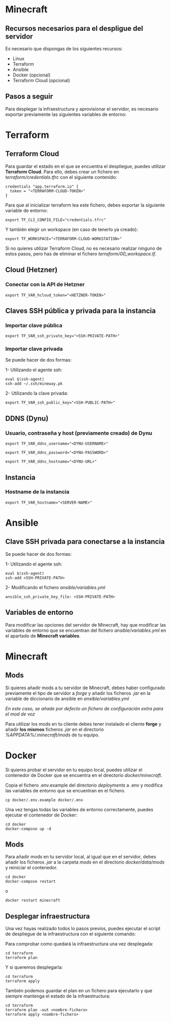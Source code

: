 # Minecraft

## Recursos necesarios para el despligue del servidor

Es necesario que dispongas de los siguientes recursos:
- Linux
- Terraform
- Ansible
- Docker (opcional)
- Terraform Cloud (opcional)

## Pasos a seguir

Para desplegar la infraestructura y aprovisionar el servidor, es necesario exportar previamente las siguientes variables de entorno:

# Terraform

## Terraform Cloud
Para guardar el estado en el que se encuentra el despliegue, puedes utilizar **Terraform Cloud**. Para ello, debes crear un fichero en *terraform/credentials.tfrc* con el siguiente contenido:

```
credentials "app.terraform.io" {
  token = "<TERRAFORM-CLOUD-TOKEN>"
}
```

Para que al inicializar terraform lea este fichero, debes exportar la siguiente variable de entorno:

```
export TF_CLI_CONFIG_FILE="credentials.tfrc"
```

Y también elegir un workspace (en caso de tenerlo ya creado):

```
export TF_WORKSPACE="<TERRAFORM-CLOUD-WORKSTATION>"
```

Si no quieres utilizar Terraform Cloud, no es necesario realizar ninguno de estos pasos, pero has de eliminar el fichero *terraform/00_workspace.tf*.

## Cloud (Hetzner)

### Conectar con la API de Hetzner

```
export TF_VAR_hcloud_token="<HETZNER-TOKEN>"
```

## Claves SSH pública y privada para la instancia

### Importar clave pública

```
export TF_VAR_ssh_private_key="<SSH-PRIVATE-PATH>"
```

### Importar clave privada

Se puede hacer de dos formas:

1- Utilizando el agente ssh:

```
eval $(ssh-agent)
ssh-add ~/.ssh/mineway.pk
```

2- Utilizando la clave privada:

```
export TF_VAR_ssh_public_key="<SSH-PUBLIC-PATH>"
```

## DDNS (Dynu)

### Usuario, contraseña y host (previamente creado) de Dynu

```
export TF_VAR_ddns_username="<DYNU-USERNAME>"

export TF_VAR_ddns_password="<DYNU-PASSWORD>"

export TF_VAR_ddns_hostname="<DYNU-URL>"
```

## Instancia

### Hostname de la instancia

```
export TF_VAR_hostname="<SERVER-NAME>"
```

# Ansible

## Clave SSH privada para conectarse a la instancia

Se puede hacer de dos formas:

1- Utilizando el agente ssh:

```
eval $(ssh-agent)
ssh-add <SSH-PRIVATE-PATH>
```

2- Modificando el fichero *ansible/variables.yml*

```
ansible_ssh_private_key_file: <SSH-PRIVATE-PATH>
```

## Variables de entorno

Para modificar las opciones del servidor de Minecraft, hay que modificar las variables de entorno que se encuentran del fichero *ansible/variables.yml* en el apartado de **Minecraft variables**.

# Minecraft

## Mods
Si quieres añadir mods a tu servidor de Minecraft, debes haber configurado previamente el tipo de servidor a *forge* y añadir los ficheros *.jar* en la variable de diccionario de ansible en *ansible/variables.yml*

*En este caso, se añade por defecto un fichero de configuración extra para el mod de voz*

Para utilizar los mods en tu cliente debes tener instalado el cliente **forge** y añadir **los mismos** ficheros *.jar* en el directorio *%APPDATA%/.minecraft/mods* de tu equipo.

# Docker

Si quieres probar el servidor en tu equipo local, puedes utilizar el contenedor de Docker que se encuentra en el directorio *docker/minecraft*.

Copia el fichero .env.example del directorio *deployments* a .env y modifica las variables de entorno que se encuentran en el fichero.

```
cp docker/.env.example docker/.env
```

Una vez tengas todas las variables de entorno correctamente, puedes ejecutar el contenedor de Docker:

```
cd docker
docker-compose up -d
```

## Mods

Para añadir mods en tu servidor local, al igual que en el servidor, debes añadir los ficheros *.jar* a la carpeta *mods* en el directorio *docker/data/mods* y reiniciar el contenedor.

```
cd docker
docker-compose restart
```
o
```
docker restart minecraft
```

## Desplegar infraestructura

Una vez hayas realizado todos lo pasos previos, puedes ejecutar el script de despliegue de la infraestructura con el siguiente comando:

Para comprobar como quedará la infraestructura una vez desplegada:
```
cd terraform
terraform plan
```

Y si queremos desplegarla:
```
cd terraform
terraform apply
```

También podemos guardar el plan en un fichero para ejecutarlo y que siempre mantenga el estado de la infraestructura:
```
cd terraform
terraform plan -out <nombre-fichero>
terraform apply <nombre-fichero>
```
